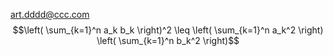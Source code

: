 art.dddd@ccc.com  
$$\left( \sum_{k=1}^n a_k b_k \right)^2 \leq \left( \sum_{k=1}^n a_k^2 \right) \left( \sum_{k=1}^n b_k^2 \right)$$
<strong> <title> <style> <em>
<details>
<summary>CLICK ME</summary>
<p>

#### We can hide anything, even code!

```go
   fmt.Println("Hello World")
```

</p>
</details>
  
